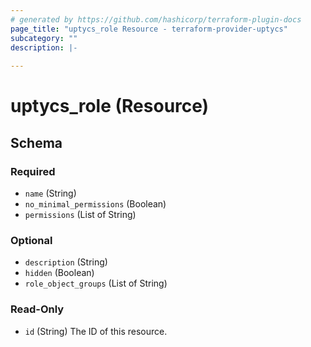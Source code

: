 ```yaml
---
# generated by https://github.com/hashicorp/terraform-plugin-docs
page_title: "uptycs_role Resource - terraform-provider-uptycs"
subcategory: ""
description: |-
  
---
```


# uptycs_role (Resource)





<!-- schema generated by tfplugindocs -->
## Schema

### Required

- `name` (String)
- `no_minimal_permissions` (Boolean)
- `permissions` (List of String)

### Optional

- `description` (String)
- `hidden` (Boolean)
- `role_object_groups` (List of String)

### Read-Only

- `id` (String) The ID of this resource.


